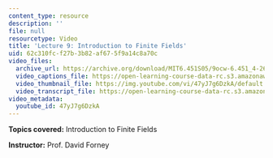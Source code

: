 ```yaml
---
content_type: resource
description: ''
file: null
resourcetype: Video
title: 'Lecture 9: Introduction to Finite Fields'
uid: 62c310fc-f27b-3b82-af67-5f9a14c8a70c
video_files:
  archive_url: https://archive.org/download/MIT6.451S05/9ocw-6.451_4-261-02mar2005-220k.mp4
  video_captions_file: https://open-learning-course-data-rc.s3.amazonaws.com/6-451-principles-of-digital-communication-ii-spring-2005/de811242449e5072b7552830550225ea_47yJ7g6DzkA.vtt
  video_thumbnail_file: https://img.youtube.com/vi/47yJ7g6DzkA/default.jpg
  video_transcript_file: https://open-learning-course-data-rc.s3.amazonaws.com/6-451-principles-of-digital-communication-ii-spring-2005/9013f9042abf6a4b6963b5757c7ad9ca_47yJ7g6DzkA.pdf
video_metadata:
  youtube_id: 47yJ7g6DzkA
---
```


**Topics covered:** Introduction to Finite Fields

**Instructor:** Prof. David Forney